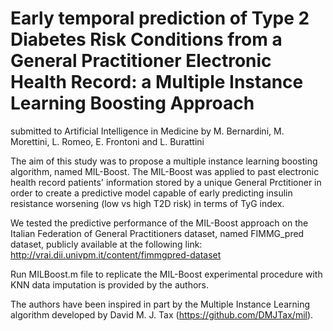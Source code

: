# Early temporal prediction of Type 2 Diabetes Risk Conditions from a General Practitioner Electronic Health Record: a Multiple Instance Learning Boosting Approach
submitted to Artificial Intelligence in Medicine by M. Bernardini, M. Morettini, L. Romeo, E. Frontoni and L. Burattini

The aim of this study was to propose a multiple instance learning boosting algorithm, named MIL-Boost. The MIL-Boost was applied to past electronic health record patients' information stored by a unique General Prctitioner in order to create a predictive model capable of early predicting insulin resistance worsening (low vs high T2D risk) in terms of TyG index.

We tested the predictive performance of the MIL-Boost approach on the Italian Federation of General Practitioners dataset, named FIMMG_pred dataset, publicly available at the following link: http://vrai.dii.univpm.it/content/fimmgpred-dataset

Run MILBoost.m file to replicate the MIL-Boost experimental procedure with KNN data imputation is provided by the authors.

The authors have been inspired in part by the Multiple Instance Learning algorithm developed by David M. J. Tax (https://github.com/DMJTax/mil).
